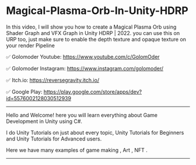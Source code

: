 # Magical-Plasma-Orb-In-Unity-HDRP
In this video, I will show you how to create a Magical Plasma Orb using Shader Graph and VFX Graph in Unity HDRP | 2022. you can use this on URP too, just make sure to enable the depth texture and opaque texture on your render Pipeline 


✅ Golomoder Youtube: https://www.youtube.com/c/GolomOder

✅ Golomoder Instagram: https://www.instagram.com/golomoder/

✅ Itch.io: https://reversegravity.itch.io/

✅ Google Play: https://play.google.com/store/apps/dev?id=5576002128030512939

--------------------------------------------------------------------
Hello and Welcome!
here you will learn everything about Game Development in Unity using C#.

I do Unity Tutorials on just about every topic, Unity Tutorials for Beginners and Unity Tutorials for Advanced users.

Here we have many examples of game making , Art , NFT .

--------------------------------------------------------------------
